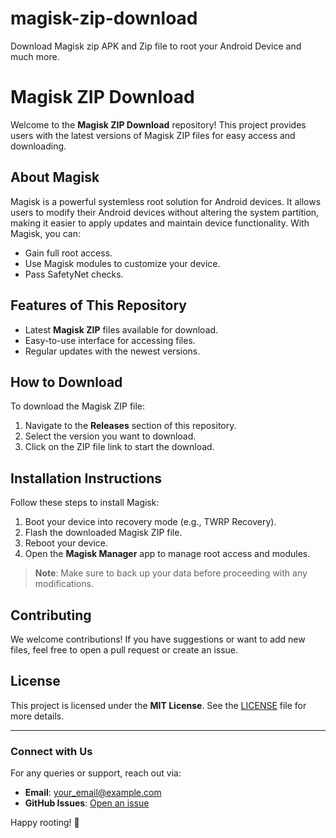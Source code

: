 # magisk-zip-download
Download Magisk zip APK and Zip file to root your Android Device and much more.
# Magisk ZIP Download

Welcome to the **Magisk ZIP Download** repository! This project provides users with the latest versions of Magisk ZIP files for easy access and downloading.

## About Magisk
Magisk is a powerful systemless root solution for Android devices. It allows users to modify their Android devices without altering the system partition, making it easier to apply updates and maintain device functionality. With Magisk, you can:
- Gain full root access.
- Use Magisk modules to customize your device.
- Pass SafetyNet checks.

## Features of This Repository
- Latest **Magisk ZIP** files available for download.
- Easy-to-use interface for accessing files.
- Regular updates with the newest versions.

## How to Download
To download the Magisk ZIP file:
1. Navigate to the **Releases** section of this repository.
2. Select the version you want to download.
3. Click on the ZIP file link to start the download.

## Installation Instructions
Follow these steps to install Magisk:
1. Boot your device into recovery mode (e.g., TWRP Recovery).
2. Flash the downloaded Magisk ZIP file.
3. Reboot your device.
4. Open the **Magisk Manager** app to manage root access and modules.

> **Note**: Make sure to back up your data before proceeding with any modifications.

## Contributing
We welcome contributions! If you have suggestions or want to add new files, feel free to open a pull request or create an issue.

## License
This project is licensed under the **MIT License**. See the [LICENSE](LICENSE) file for more details.

---

### Connect with Us
For any queries or support, reach out via:
- **Email**: your_email@example.com  
- **GitHub Issues**: [Open an issue](https://github.com/info11786/magisk-zip-download/issues)

Happy rooting! 🚀
